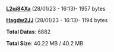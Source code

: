[**L2qi84Xa**](/data/L2qi84Xa.txt) (28/01/23 - 16:13)- 1957 bytes

[**Hagdw2JJ**](/data/Hagdw2JJ.txt) (28/01/23 - 16:13)- 1194 bytes

**Total Datas**: 6882

**Total Size**: 40.22 MB / 40.2 MB